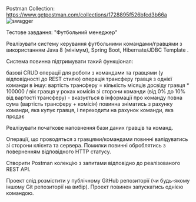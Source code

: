 Postman Collection: https://www.getpostman.com/collections/1728895f526bfcd3b66a
![swagger](https://user-images.githubusercontent.com/93388658/192115939-755b63d0-735d-49ad-bb7c-a2afce7e5ea5.jpg)

Тестове завдання: "Футбольний менеджер"

Реалізувати систему керування футбольними командами/гравцями з використанням Java 8 (мінімум), Spring Boot, Hibernate/JDBC Template .


Система повинна підтримувати такий функціонал:

базові CRUD операції для роботи з командами та гравцями (у відповідності до REST стилю)
операція трансферу гравця з однієї команди в іншу:
вартість трансферу = кількість місяців досвіду гравця * 100000 / вік гравця у роках
комісія зі сторони команди (від 0% до 10% від вартості трансферу) - вказується в інформації про команду
повна сума (вартість трансферу + комісія) повинна зніматись з рахунку команди, яка купує гравця, і переходити на рахунок команди, яка продає

Реалізувати початкове наповнення бази даних гравців та команд.

Операції, що проводяться з гравцями/командами повинні валідуватись зі сторони клієнта та сервера. Помилки повинні оброблятись з поверненням відповідного HTTP статусу.

Створити Postman колекцію з запитами відповідно до реалізованого REST API.

Проект слід розмістити у публічному GitHub репозиторії (чи будь-якому іншому Git репозиторії на вибір). Проект повинен запускатись однією командою.
